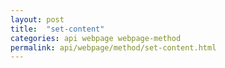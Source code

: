 ```yaml
---
layout: post
title:  "set-content"
categories: api webpage webpage-method
permalink: api/webpage/method/set-content.html
---
```


